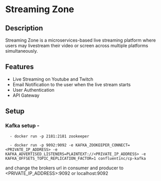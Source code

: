 # Streaming Zone

## Description
  Streaming Zone is  a microservices-based live streaming platform where users may livestream their video or screen across multiple platforms simultaneously.

## Features
  - Live Streaming on Youtube and Twitch
  - Email Notification to the user when the live stream starts
  - User Authentication 
  - API Gateway

## Setup
### Kafka setup - 
```
  - docker run -p 2181:2181 zookeeper
```
```
  - docker run -p 9092:9092 -e KAFKA_ZOOKEEPER_CONNECT=<PRIVATE_IP_ADDRESS> -e KAFKA_ADVERTISED_LISTENERS=PLAINTEXT://<PRIVATE_IP_ADDRESS> -e KAFKA_OFFSETS_TOPIC_REPLICATION_FACTOR=1 confluentinc/cp-kafka
```
  and change the brokers url in consumer and producer to <PRIVATE_IP_ADDRESS>:9092 or localhost:9092
